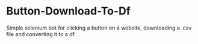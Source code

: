 # Button-Download-To-Df
Simple selenium bot for clicking a button on a website, downloading a .csv file and converting it to a df.
